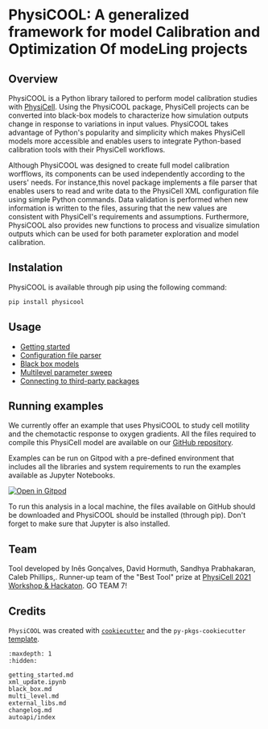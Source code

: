 # PhysiCOOL: A generalized framework for model Calibration and Optimization Of modeLing projects

## Overview

PhysiCOOL is a Python library tailored to perform model calibration studies with [PhysiCell](https://github.com/MathCancer/PhysiCell). Using the PhysiCOOL package, PhysiCell projects can be converted into black-box models to characterize how simulation outputs change in response to variations in input values. PhysiCOOL takes advantage of Python's popularity and simplicity which makes PhysiCell models more accessible and enables users to integrate Python-based calibration tools with their PhysiCell workflows.

Although PhysiCOOL was designed to create full model calibration worfflows, its components can be used independently according to the users' needs. For instance,this novel package implements a file parser that enables users to read and write data to the PhysiCell XML configuration file using simple Python commands. Data validation is performed when new information is written to the files, assuring that the new values are consistent with PhysiCell's requirements and assumptions. Furthermore, PhysiCOOL also provides new functions to process and visualize simulation outputs which can be used for both parameter exploration and model calibration.

## Instalation

PhysiCOOL is available through pip using the following command:

```sh
pip install physicool
```

## Usage

- [Getting started](getting_started.md)
- [Configuration file parser](xml_update.ipynb)
- [Black box models](black_box.md)
- [Multilevel parameter sweep](multi_level.md)
- [Connecting to third-party packages](external_libs.md)

## Running examples

We currently offer an example that uses PhysiCOOL to study cell motility and the chemotactic response to oxygen gradients. All the files required to compile this PhysiCell model are available on our [GitHub repository](https://github.com/IGGoncalves/PhysiCOOL/tree/main/examples/motility). 

Examples can be run on Gitpod with a pre-defined environment that includes all the libraries and system requirements to run the examples available as Jupyter Notebooks.

[![Open in Gitpod](https://gitpod.io/button/open-in-gitpod.svg)](https://gitpod.io/##https://github.com/IGGoncalves/PhysiCOOL)

To run this analysis in a local machine, the files available on GitHub should be downloaded and PhysiCOOL should be installed (through pip). Don't forget to make sure that Jupyter is also installed.

## Team

Tool developed by Inês Gonçalves, David Hormuth, Sandhya Prabhakaran, Caleb Phillips,. Runner-up team of the "Best Tool" prize at [PhysiCell 2021 Workshop & Hackaton](http://physicell.org/ws2021/#apply). GO TEAM 7!

## Credits

`PhysiCOOL` was created with [`cookiecutter`](https://cookiecutter.readthedocs.io/en/latest/) and the `py-pkgs-cookiecutter` [template](https://github.com/py-pkgs/py-pkgs-cookiecutter).


```{toctree}
:maxdepth: 1
:hidden:

getting_started.md
xml_update.ipynb
black_box.md
multi_level.md
external_libs.md
changelog.md
autoapi/index
```
